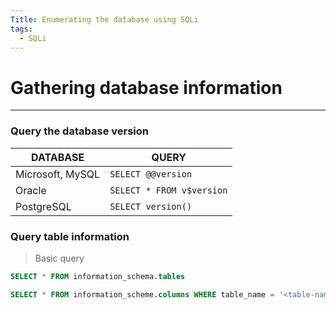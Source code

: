 ```yaml
---
Title: Enumerating the database using SQLi
tags:
  - SQLi
---
```

# Gathering database information
---
### Query the database version

| DATABASE         | QUERY                     |
| ---------------- | ------------------------- |
| Microsoft, MySQL | `SELECT @@version`        |
| Oracle           | `SELECT * FROM v$version` |
| PostgreSQL       | `SELECT version()`        |

### Query table information
> Basic query
```sql
SELECT * FROM information_schema.tables

SELECT * FROM information_scheme.columns WHERE table_name = '<table-name>'
```






